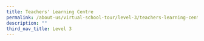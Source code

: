 ```yaml
---
title: Teachers' Learning Centre
permalink: /about-us/virtual-school-tour/level-3/teachers-learning-centre/
description: ""
third_nav_title: Level 3
---
```

